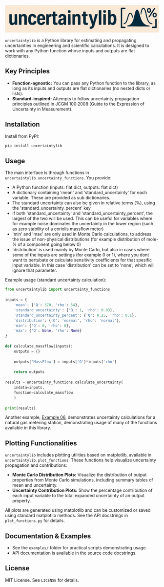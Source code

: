 <img src="images\uncertaintylib.png" alt="uncertaintylib logo" width="600"/>

`uncertaintylib` is a Python library for estimating and propagating uncertainties in engineering and scientific calculations. It is designed to work with any Python function whose inputs and outputs are flat dictionaries.

## Key Principles

- **Function-agnostic:** You can pass any Python function to the library, as long as its inputs and outputs are flat dictionaries (no nested dicts or lists).
- **Standard-inspired:** Attempts to follow uncertainty propagation principles outlined in JCGM 100:2008 (Guide to the Expression of Uncertainty in Measurement).

## Installation

Install from PyPI:

```bash
pip install uncertaintylib
```

## Usage

The main interface is through functions in `uncertaintylib.uncertainty_functions`. You provide:
- A Python function (inputs: flat dict, outputs: flat dict)
- A dictionary containing 'mean' and 'standard_uncertainty' for each variable. These are provided as sub dictionaries. 
- The standard uncertainty can also be given in relative terms (%), using the 'standard_uncertainty_percent' key
- If both 'standard_uncertainty' and 'standard_uncertainty_percent', the largest of the two will be used. This can be useful for variables where for example noise dominates the uncertainty in the lower region (such as zero stability of a coriolis massflow meter)
- 'min' and 'max' are only used in Monte Carlo calculations, to address the issue of non-physical distributions (for example distribution of mole-% of a component going below 0)
- 'distribution' is used mainly by Monte Carlo, but also in cases where some of the inputs are settings (for example 0 or 1), where you dont want to pertubate or calculate sensitivity coefficients for that spesific input variable. In this case 'distribution' can be set to 'none', which will ignore that parameter. 

Example usage (standard uncertainty calculation):

```python
from uncertaintylib import uncertainty_functions

inputs = {
    'mean': {'Q': 370, 'rho': 54},
    'standard_uncertainty': {'Q': 1, 'rho': 0.03},
    'standard_uncertainty_percent': {'Q': 0.25, 'rho': 0.1},
    'distribution': {'Q': 'normal', 'rho': 'normal'},
    'min': {'Q': 0, 'rho': 0},
    'max': {'Q': None, 'rho': None}
}

def calculate_massflow(inputs):
    outputs = {}
    
    outputs['MassFlow'] = inputs['Q']*inputs['rho']

    return outputs

results = uncertainty_functions.calculate_uncertainty(
    indata=inputs, 
    function=calculate_massflow
    )

print(results)
```

Another example, [Example 06](https://github.com/equinor/uncertaintylib/blob/main/examples/example_06/example_06.ipynb), demonstrates uncertainty calculations for a natural gas metering station, demonstrating usage of many of the functions available in this library. 

## Plotting Functionalities

`uncertaintylib` includes plotting utilities based on matplotlib, available in `uncertaintylib.plot_functions`. These functions help visualize uncertainty propagation and contributions:

- **Monte Carlo Distribution Plots:** Visualize the distribution of output properties from Monte Carlo simulations, including summary tables of mean and uncertainty.
- **Uncertainty Contribution Plots:** Show the percentage contribution of each input variable to the total expanded uncertainty of an output property.

All plots are generated using matplotlib and can be customized or saved using standard matplotlib methods. See the API docstrings in `plot_functions.py` for details.

## Documentation & Examples

- See the `examples/` folder for practical scripts demonstrating usage.
- API documentation is available in the source code docstrings.

## License

MIT License. See `LICENSE` for details.

